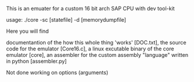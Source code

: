 This is an emuater for a custom 16 bit arch SAP CPU with dev tool-kit

usage: ./core -sc [statefile] -d [memorydumpfile] 

Here you will find 
	
documentantion of the how this whole thing 'works' [DOC.txt],
the source code for the emulator [Core16.c],
a linux excutable binary of the core emulator [core],
an assembler for the custom assembly "language" written in python [assembler.py]

Not done working on options (arguments)
